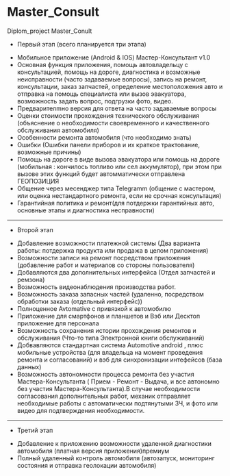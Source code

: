 # Master_Consult
Diplom_project Master_Conult

* Первый этап (всего планируется три этапа)

- Мобильное приложение  (Android & IOS) Мастер-Консультант v1.0
- Основная функция приложения, помощь автовладельцу с консультацией, помощь на дороге, диагностика и 
возможные неисправности (часто задаваемые вопросы), запись на ремонт, консультации, заказ запчастей, 
определение местоположения авто и отправка на помощь специалиста или вызов эвакуатора, 
возможность задать вопрос, подгрузки фото, видео.
- Предварителmно версия для ответа на часто задаваемые вопросы
- Оценки стоимоcти прохождения технического обслуживания (объяснение о  необходимости своевременного 
и качественного обслуживания автомобиля)
- Особенности ремонта автомобиля  (что необходимо знать)
- Ошибки (Ошибки панели приборов и их краткое трактование, возможные причины)
- Помощь на дороге в виде вызова эвакуатора или  помощь на дороге (мобильная : кончилось топливо 
или сел аккумулятор), при этом при вызове этих функций будет автомматически отправлена ГЕОПОЗИЦИЯ
- Общение через месенджер типа Telegramm (общение с мастером, или оценка нестандартного ремонта,
если не срочная консультация)
- Гарантийная политика и ремонт(для потдержки гарантийных авто, основные этапы и диагностика 
несправности)
-----------------------------------------------------------------
* Второй этап 


- Добавление возможности платежной системы (Два варианта работы: потдержка продукта или продажа в 
целом приложения)
- Возможности  записи на ремонт посредством приложения (добавление работ и материалов со 
стороны пользователя)
- Добавляются два дополнительных интерфейса (Отдел запчастей и ремзона)
- Возможность видеонаблюдения производства работ.
- Возможность заказа запасных частей (удаленно, посредством обработки заказа (отдельный интерфейс))
- Полноценное Avtomative с привязкой к автомобилю
- Приложение для смартфонов и планшетов и Вэб или Десктоп приложение для персонала
- Возможность сохранения истории прохождения ремонтов и обслуживания (Что-то типа 
Электронной книги обслуживаний)
- Добвавляются стандартная  система Automotive android ,  плюс  мобильные устройства (для владельца
на момент проведения ремонта и согласований) и вэб для синхронизации  интефейсов (база данных)
- Возможность автономности процесса ремонта без участия Мастера-Консультанта ( Прием - Ремонт - 
Выдача, и все автономно без участия Мастера-Консультанта).В случае необходимости согласования 
дополнительных работ, механик отправляет необходимые работы с автоматически подтянутыми ЗЧ,
и фото или видео для подтверждения необходимости.
------------------------------------------------------------------
* Третий этап 
- Добавление к приложению возможности удаленной диагностики автомобиля 
(платная версия приложения)премиум
- Полный удаленный контроль автомобиля (автозапуск, мониторинг состояния и 
отправка геолокации автомобиля)



